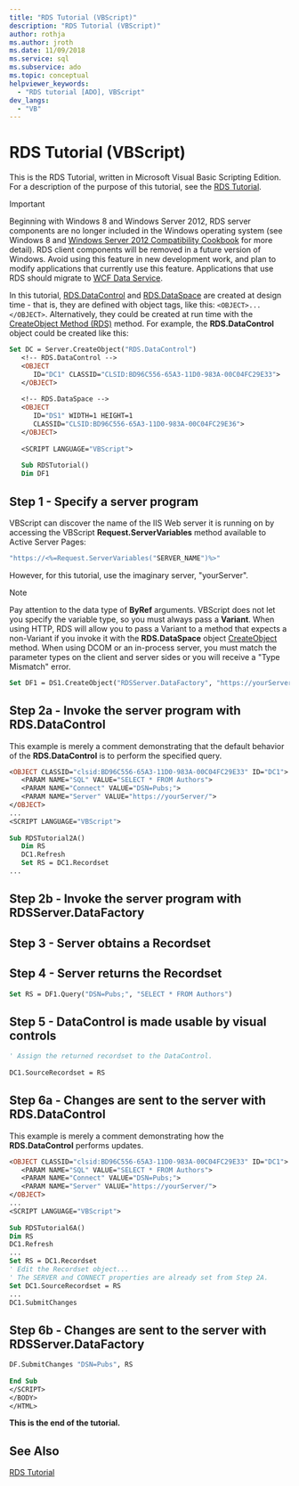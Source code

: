 ```yaml
---
title: "RDS Tutorial (VBScript)"
description: "RDS Tutorial (VBScript)"
author: rothja
ms.author: jroth
ms.date: 11/09/2018
ms.service: sql
ms.subservice: ado
ms.topic: conceptual
helpviewer_keywords:
  - "RDS tutorial [ADO], VBScript"
dev_langs:
  - "VB"
---
```

# RDS Tutorial (VBScript)
This is the RDS Tutorial, written in Microsoft Visual Basic Scripting Edition. For a description of the purpose of this tutorial, see the [RDS Tutorial](./rds-tutorial.md).  
  
> [!IMPORTANT]
>  Beginning with Windows 8 and Windows Server 2012, RDS server components are no longer included in the Windows operating system (see Windows 8 and [Windows Server 2012 Compatibility Cookbook](https://www.microsoft.com/download/details.aspx?id=27416) for more detail). RDS client components will be removed in a future version of Windows. Avoid using this feature in new development work, and plan to modify applications that currently use this feature. Applications that use RDS should migrate to [WCF Data Service](/dotnet/framework/wcf/).  
  
 In this tutorial, [RDS.DataControl](../../reference/rds-api/datacontrol-object-rds.md) and [RDS.DataSpace](../../reference/rds-api/dataspace-object-rds.md) are created at design time - that is, they are defined with object tags, like this: `<OBJECT>...</OBJECT>`. Alternatively, they could be created at run time with the [CreateObject Method (RDS)](../../reference/rds-api/createobject-method-rds.md) method. For example, the **RDS.DataControl** object could be created like this:  
  
```vb
Set DC = Server.CreateObject("RDS.DataControl")  
   <!-- RDS.DataControl -->  
   <OBJECT   
      ID="DC1" CLASSID="CLSID:BD96C556-65A3-11D0-983A-00C04FC29E33">  
   </OBJECT>  
  
   <!-- RDS.DataSpace -->  
   <OBJECT   
      ID="DS1" WIDTH=1 HEIGHT=1  
      CLASSID="CLSID:BD96C556-65A3-11D0-983A-00C04FC29E36">  
   </OBJECT>  
  
   <SCRIPT LANGUAGE="VBScript">  
  
   Sub RDSTutorial()  
   Dim DF1   
```  
  
## Step 1 - Specify a server program  
 VBScript can discover the name of the IIS Web server it is running on by accessing the VBScript **Request.ServerVariables** method available to Active Server Pages:  
  
```vb
"https://<%=Request.ServerVariables("SERVER_NAME")%>"  
```  
  
 However, for this tutorial, use the imaginary server, "yourServer".  
  
> [!NOTE]
>  Pay attention to the data type of **ByRef** arguments. VBScript does not let you specify the variable type, so you must always pass a **Variant**. When using HTTP, RDS will allow you to pass a Variant to a method that expects a non-Variant if you invoke it with the **RDS.DataSpace** object [CreateObject](../../reference/rds-api/createobject-method-rds.md) method. When using DCOM or an in-process server, you must match the parameter types on the client and server sides or you will receive a "Type Mismatch" error.  
  
```vb
Set DF1 = DS1.CreateObject("RDSServer.DataFactory", "https://yourServer")  
```  
  
## Step 2a - Invoke the server program with RDS.DataControl  
 This example is merely a comment demonstrating that the default behavior of the **RDS.DataControl** is to perform the specified query.  
  
```vb
<OBJECT CLASSID="clsid:BD96C556-65A3-11D0-983A-00C04FC29E33" ID="DC1">  
   <PARAM NAME="SQL" VALUE="SELECT * FROM Authors">  
   <PARAM NAME="Connect" VALUE="DSN=Pubs;">  
   <PARAM NAME="Server" VALUE="https://yourServer/">  
</OBJECT>  
...  
<SCRIPT LANGUAGE="VBScript">  
  
Sub RDSTutorial2A()  
   Dim RS  
   DC1.Refresh  
   Set RS = DC1.Recordset  
...  
```  
  
## Step 2b - Invoke the server program with RDSServer.DataFactory  
  
## Step 3 - Server obtains a Recordset  
  
## Step 4 - Server returns the Recordset  
  
```vb
Set RS = DF1.Query("DSN=Pubs;", "SELECT * FROM Authors")  
```  
  
## Step 5 - DataControl is made usable by visual controls  
  
```vb
' Assign the returned recordset to the DataControl.  
  
DC1.SourceRecordset = RS  
```  
  
## Step 6a - Changes are sent to the server with RDS.DataControl  
 This example is merely a comment demonstrating how the **RDS.DataControl** performs updates.  
  
```vb
<OBJECT CLASSID="clsid:BD96C556-65A3-11D0-983A-00C04FC29E33" ID="DC1">  
   <PARAM NAME="SQL" VALUE="SELECT * FROM Authors">  
   <PARAM NAME="Connect" VALUE="DSN=Pubs;">  
   <PARAM NAME="Server" VALUE="https://yourServer/">  
</OBJECT>  
...  
<SCRIPT LANGUAGE="VBScript">  
  
Sub RDSTutorial6A()  
Dim RS  
DC1.Refresh  
...  
Set RS = DC1.Recordset  
' Edit the Recordset object...  
' The SERVER and CONNECT properties are already set from Step 2A.  
Set DC1.SourceRecordset = RS  
...  
DC1.SubmitChanges  
```  
  
## Step 6b - Changes are sent to the server with RDSServer.DataFactory  
  
```vb
DF.SubmitChanges "DSN=Pubs", RS  
  
End Sub  
</SCRIPT>  
</BODY>  
</HTML>  
```  
  
 **This is the end of the tutorial.**  
  
## See Also  
 [RDS Tutorial](./rds-tutorial.md)